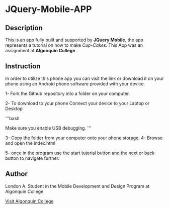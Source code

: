 # JQuery-Mobile-APP

## Description

This is an app fully built and supported by **JQuery Mobile**, the app represents a tutorial
on how to make _Cup-Cakes_. This App was an assignment at **Algonquin College** .

## Instruction

In order to utilize this phone app you can visit the link or download it on your phone using an
Android phone software provided with your device. 
 

1- Fork the Github repository into a folder on your computer.

2- To download to your phone Connect your device to your Laptop or Desktop

'''bash

Make sure you enable USB debugging.
'''

3- Copy the folder from your computer onto your phone storage. 
4- Browse and open the index.html

5- once in the program use the start tutorial button and the next or back button to navigate further.  

## Author

London A. Student in the Mobile Development and Design Program at Algonquin College

[Visit Algonquin College](www.algonquincollege.com)
